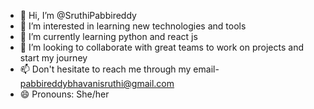 - 👋 Hi, I’m @SruthiPabbireddy
- 👀 I’m interested in learning new technologies and tools
- 🌱 I’m currently learning python and react js
- 💞️ I’m looking to collaborate with great teams to work on projects and start my journey
- 📫 Don't hesitate to reach me through my email- pabbireddybhavanisruthi@gmail.com
- 😄 Pronouns: She/her

<!---
SruthiPabbireddy/SruthiPabbireddy is a ✨ special ✨ repository because its `README.md` (this file) appears on your GitHub profile.
You can click the Preview link to take a look at your changes.
--->
